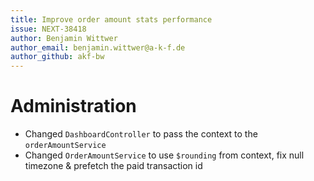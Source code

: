```yaml
---
title: Improve order amount stats performance
issue: NEXT-38418
author: Benjamin Wittwer
author_email: benjamin.wittwer@a-k-f.de
author_github: akf-bw
---
```

# Administration
* Changed `DashboardController` to pass the context to the `orderAmountService`
* Changed `OrderAmountService` to use `$rounding` from context, fix null timezone & prefetch the paid transaction id

